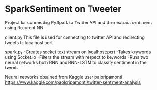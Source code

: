 # SparkSentiment on Tweeter

Project for connecting PySpark to Twitter API and then extract sentiment using Recurent NN.

client.py
This file is used for connecting to twitter API and redirecting tweets to localhost:port

spark.py
-Creates socket text stream on localhost:port
-Takes keywords using Socket.io
-Filters the stream with respect to keywords
-Runs two neural networks both RNN and RNN-LSTM to classify sentiment in the tweet.


Neural networks obtained from Kaggle user paloripamonti https://www.kaggle.com/paoloripamonti/twitter-sentiment-analysis
